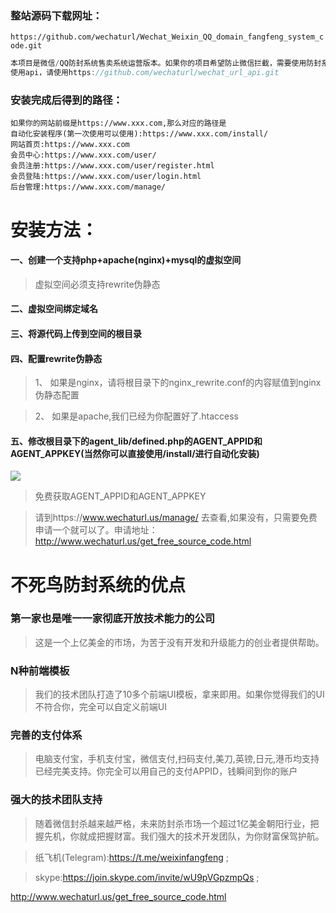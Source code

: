 ### 整站源码下载网址：
`https://github.com/wechaturl/Wechat_Weixin_QQ_domain_fangfeng_system_code.git`

```javascript
本项目是微信/QQ防封系统售卖系统运营版本。如果你的项目希望防止微信拦截，需要使用防封系统，请访问http://www.wechaturl.us
使用api，请使用https://github.com/wechaturl/wechat_url_api.git
```

### 安装完成后得到的路径：

    如果你的网站前缀是https://www.xxx.com,那么对应的路径是
    自动化安装程序(第一次使用可以使用):https://www.xxx.com/install/
    网站首页:https://www.xxx.com
    会员中心:https://www.xxx.com/user/
    会员注册:https://www.xxx.com/user/register.html
    会员登陆:https://www.xxx.com/user/login.html
    后台管理:https://www.xxx.com/manage/

# 安装方法：

#### 一、创建一个支持php+apache(nginx)+mysql的虚拟空间

> 虚拟空间必须支持rewrite伪静态

#### 二、虚拟空间绑定域名

#### 三、将源代码上传到空间的根目录

#### 四、配置rewrite伪静态

> 1、 如果是nginx，请将根目录下的nginx_rewrite.conf的内容赋值到nginx伪静态配置

> 2、 如果是apache,我们已经为你配置好了.htaccess

#### 五、修改根目录下的agent_lib/defined.php的AGENT_APPID和AGENT_APPKEY(当然你可以直接使用/install/进行自动化安装)

![](https://raw.githubusercontent.com/wechaturl/Wechat_Weixin_QQ_domain_fangfeng_system_code/master/own_static/guide_documents/install_page.png)

> 免费获取AGENT_APPID和AGENT_APPKEY

> 请到https://www.wechaturl.us/manage/ 去查看,如果没有，只需要免费申请一个就可以了。申请地址：http://www.wechaturl.us/get_free_source_code.html

# 不死鸟防封系统的优点

### 第一家也是唯一一家彻底开放技术能力的公司

> 这是一个上亿美金的市场，为苦于没有开发和升级能力的创业者提供帮助。

### N种前端模板

> 我们的技术团队打造了10多个前端UI模板，拿来即用。如果你觉得我们的UI不符合你，完全可以自定义前端UI

### 完善的支付体系

> 电脑支付宝，手机支付宝，微信支付,扫码支付,美刀,英镑,日元,港币均支持已经完美支持。你完全可以用自己的支付APPID，钱瞬间到你的账户

### 强大的技术团队支持

> 随着微信封杀越来越严格，未来防封杀市场一个超过1亿美金朝阳行业，把握先机，你就成把握财富。我们强大的技术开发团队，为你财富保驾护航。

> 纸飞机(Telegram):https://t.me/weixinfangfeng ;  

> skype:https://join.skype.com/invite/wU9pVGpzmpQs ; 

http://www.wechaturl.us/get_free_source_code.html
